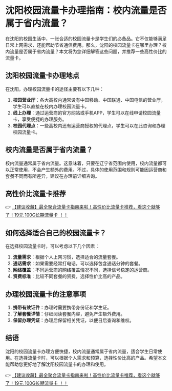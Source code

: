 # 沈阳校园流量卡办理指南：校内流量是否属于省内流量？

在沈阳的校园生活中，一张合适的校园流量卡是学生们的必备品。它不仅能够满足日常上网需求，还能帮助节省通信费用。那么，沈阳的校园流量卡在哪里办理？校内流量是否属于省内流量？本文将为您详细解答这些问题，并推荐一些高性价比的流量卡。

## 沈阳校园流量卡办理地点

在沈阳，办理校园流量卡的途径主要有以下几种：

1. **校园营业厅**：各大高校内通常设有中国移动、中国联通、中国电信的营业厅，学生可以直接在校内办理校园流量卡。
2. **线上办理**：通过运营商的官方网站或手机APP，学生可以在线申请校园流量卡，享受便捷的办理服务。
3. **校园代理点**：一些高校内还有运营商授权的代理点，学生可以在此咨询和办理校园流量卡。

## 校内流量是否属于省内流量？

校内流量通常属于省内流量。这意味着，只要在辽宁省范围内使用，校内流量都可以正常使用，不会产生额外的费用。不过，具体的使用范围和规则可能因运营商和套餐不同而有所差异，建议在办理前详细咨询。

## 高性价比流量卡推荐

👉 [【建议收藏】最全聚合流量卡指南来啦！高性价比流量卡推荐，看这个就够了！19元 100G长期流量卡 ！！](https://bit.ly/Liuliangka)

## 如何选择适合自己的校园流量卡？

在选择校园流量卡时，可以考虑以下几个因素：

1. **流量需求**：根据个人上网习惯，选择适合的流量套餐。
2. **通话需求**：如果需要经常打电话，可以选择包含通话分钟的套餐。
3. **网络覆盖**：不同运营商的网络覆盖情况不同，选择信号稳定的运营商。
4. **资费标准**：比较不同套餐的资费，选择性价比高的产品。

## 办理校园流量卡的注意事项

1. **携带有效证件**：办理时需要携带身份证和学生证。
2. **了解套餐详情**：仔细阅读套餐内容，避免产生额外费用。
3. **保留办理凭证**：办理后保留相关凭证，以便日后查询和维权。

## 结语

沈阳的校园流量卡办理方便快捷，校内流量通常属于省内流量，适合学生日常使用。在选择流量卡时，可以根据个人需求和预算，选择性价比高的产品。希望本文能帮助您更好地了解沈阳校园流量卡的办理和使用。

👉 [【建议收藏】最全聚合流量卡指南来啦！高性价比流量卡推荐，看这个就够了！19元 100G长期流量卡 ！！](https://bit.ly/Liuliangka)